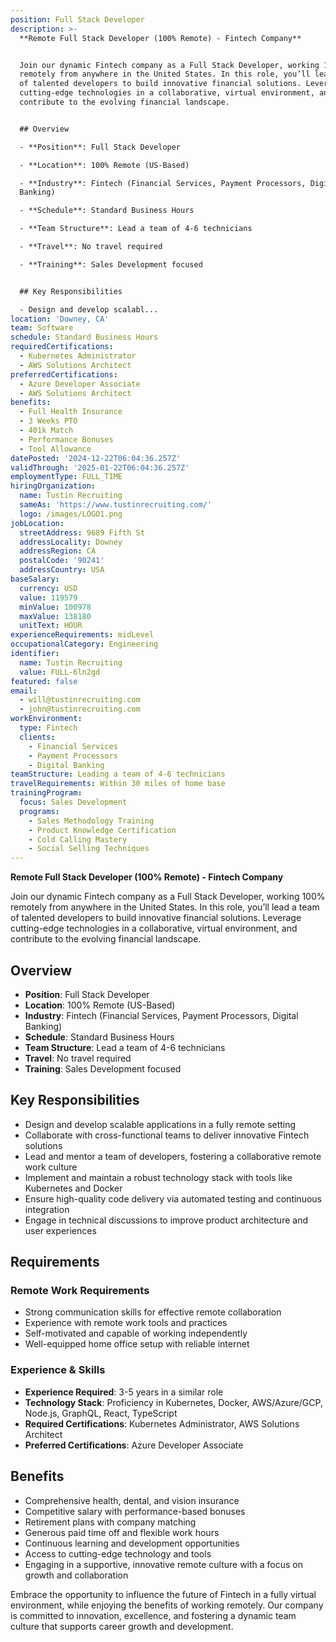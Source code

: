```yaml
---
position: Full Stack Developer
description: >-
  **Remote Full Stack Developer (100% Remote) - Fintech Company**


  Join our dynamic Fintech company as a Full Stack Developer, working 100%
  remotely from anywhere in the United States. In this role, you’ll lead a team
  of talented developers to build innovative financial solutions. Leverage
  cutting-edge technologies in a collaborative, virtual environment, and
  contribute to the evolving financial landscape.


  ## Overview

  - **Position**: Full Stack Developer

  - **Location**: 100% Remote (US-Based)

  - **Industry**: Fintech (Financial Services, Payment Processors, Digital
  Banking)

  - **Schedule**: Standard Business Hours

  - **Team Structure**: Lead a team of 4-6 technicians

  - **Travel**: No travel required

  - **Training**: Sales Development focused


  ## Key Responsibilities

  - Design and develop scalabl...
location: 'Downey, CA'
team: Software
schedule: Standard Business Hours
requiredCertifications:
  - Kubernetes Administrator
  - AWS Solutions Architect
preferredCertifications:
  - Azure Developer Associate
  - AWS Solutions Architect
benefits:
  - Full Health Insurance
  - 3 Weeks PTO
  - 401k Match
  - Performance Bonuses
  - Tool Allowance
datePosted: '2024-12-22T06:04:36.257Z'
validThrough: '2025-01-22T06:04:36.257Z'
employmentType: FULL_TIME
hiringOrganization:
  name: Tustin Recruiting
  sameAs: 'https://www.tustinrecruiting.com/'
  logo: /images/LOGO1.png
jobLocation:
  streetAddress: 9689 Fifth St
  addressLocality: Downey
  addressRegion: CA
  postalCode: '90241'
  addressCountry: USA
baseSalary:
  currency: USD
  value: 119579
  minValue: 100978
  maxValue: 138180
  unitText: HOUR
experienceRequirements: midLevel
occupationalCategory: Engineering
identifier:
  name: Tustin Recruiting
  value: FULL-6ln2gd
featured: false
email:
  - will@tustinrecruiting.com
  - john@tustinrecruiting.com
workEnvironment:
  type: Fintech
  clients:
    - Financial Services
    - Payment Processors
    - Digital Banking
teamStructure: Leading a team of 4-6 technicians
travelRequirements: Within 30 miles of home base
trainingProgram:
  focus: Sales Development
  programs:
    - Sales Methodology Training
    - Product Knowledge Certification
    - Cold Calling Mastery
    - Social Selling Techniques
---
```




**Remote Full Stack Developer (100% Remote) - Fintech Company**

Join our dynamic Fintech company as a Full Stack Developer, working 100% remotely from anywhere in the United States. In this role, you’ll lead a team of talented developers to build innovative financial solutions. Leverage cutting-edge technologies in a collaborative, virtual environment, and contribute to the evolving financial landscape.

## Overview
- **Position**: Full Stack Developer
- **Location**: 100% Remote (US-Based)
- **Industry**: Fintech (Financial Services, Payment Processors, Digital Banking)
- **Schedule**: Standard Business Hours
- **Team Structure**: Lead a team of 4-6 technicians
- **Travel**: No travel required
- **Training**: Sales Development focused

## Key Responsibilities
- Design and develop scalable applications in a fully remote setting
- Collaborate with cross-functional teams to deliver innovative Fintech solutions
- Lead and mentor a team of developers, fostering a collaborative remote work culture
- Implement and maintain a robust technology stack with tools like Kubernetes and Docker
- Ensure high-quality code delivery via automated testing and continuous integration
- Engage in technical discussions to improve product architecture and user experiences

## Requirements
### Remote Work Requirements
- Strong communication skills for effective remote collaboration
- Experience with remote work tools and practices
- Self-motivated and capable of working independently
- Well-equipped home office setup with reliable internet

### Experience & Skills
- **Experience Required**: 3-5 years in a similar role
- **Technology Stack**: Proficiency in Kubernetes, Docker, AWS/Azure/GCP, Node.js, GraphQL, React, TypeScript
- **Required Certifications**: Kubernetes Administrator, AWS Solutions Architect
- **Preferred Certifications**: Azure Developer Associate

## Benefits
- Comprehensive health, dental, and vision insurance
- Competitive salary with performance-based bonuses
- Retirement plans with company matching
- Generous paid time off and flexible work hours
- Continuous learning and development opportunities
- Access to cutting-edge technology and tools
- Engaging in a supportive, innovative remote culture with a focus on growth and collaboration

Embrace the opportunity to influence the future of Fintech in a fully virtual environment, while enjoying the benefits of working remotely. Our company is committed to innovation, excellence, and fostering a dynamic team culture that supports career growth and development.